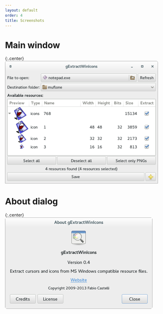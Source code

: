 ```yaml
---
layout: default
order: 4
title: Screenshots
---
```

# Main window

{:.center}
![Main window](/resources/gextractwinicons/archive/latest/english/main.png)

# About dialog

{:.center}
![About dialog](/resources/gextractwinicons/archive/latest/english/about.png)
